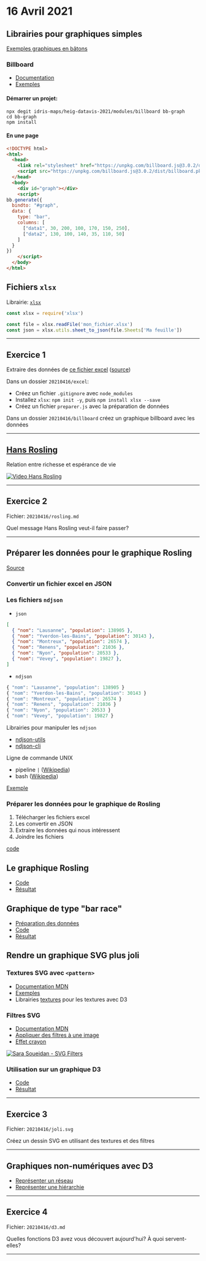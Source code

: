 # 16 Avril 2021

## Librairies pour graphiques simples

[Exemples graphiques en bâtons](https://observablehq.com/@idris-maps/graphiques-en-batons)

### Billboard

* [Documentation](https://naver.github.io/billboard.js/)
* [Exemples](https://observablehq.com/@idris-maps/billboard)

#### Démarrer un projet:

```
npx degit idris-maps/heig-datavis-2021/modules/billboard bb-graph
cd bb-graph
npm install
```

#### En une page

```html
<!DOCTYPE html>
<html>
  <head>
    <link rel="stylesheet" href="https://unpkg.com/billboard.js@3.0.2/dist/billboard.min.css" />
    <script src="https://unpkg.com/billboard.js@3.0.2/dist/billboard.pkgd.min.js"></script>
  </head>
  <body>
    <div id="graph"></div>
    <script>
bb.generate({
  bindto: "#graph",
  data: {
    type: "bar",
    columns: [
      ["data1", 30, 200, 100, 170, 150, 250],
      ["data2", 130, 100, 140, 35, 110, 50]
    ]
  }
})
    </script>
  </body>
</html>
```

## Fichiers `xlsx`

Librairie: [`xlsx`](https://www.npmjs.com/package/xlsx)

```js
const xlsx = require('xlsx')

const file = xlsx.readFile('mon_fichier.xlsx')
const json = xlsx.utils.sheet_to_json(file.Sheets['Ma feuille'])
```

---

## Exercice 1

Extraire des données de [ce fichier excel](https://opentransportdata.swiss/dataset/02569ba8-b029-4d75-ad59-a6ffd4b6b569/resource/567eec7b-9ca3-465d-9f2f-89876e3bab32/download/peinaussteiger2018.xlsx) ([source](https://opentransportdata.swiss/dataset/einundaus/resource/567eec7b-9ca3-465d-9f2f-89876e3bab32))

Dans un dossier `20210416/excel`:

* Créez un fichier `.gitignore` avec `node_modules`
* Installez `xlsx`: `npm init -y`, puis `npm install xlsx --save`
* Créez un fichier `preparer.js` avec la préparation de données

Dans un dossier `20210416/billboard` créez un graphique billboard avec les données

---

## [Hans Rosling](https://fr.wikipedia.org/wiki/Hans_Rosling)

Relation entre richesse et espérance de vie

[![Video Hans Rosling](https://img.youtube.com/vi/jbkSRLYSojo/0.jpg)](https://www.youtube.com/watch?v=jbkSRLYSojo)

---

## Exercice 2

Fichier: `20210416/rosling.md`

Quel message Hans Rosling veut-il faire passer?

---

## Préparer les données pour le graphique Rosling

[Source](https://www.gapminder.org/data/documentation/gd000/)

### Convertir un fichier excel en JSON

### Les fichiers `ndjson`

* `json`

```json
[
  { "nom": "Lausanne", "population": 138905 },
  { "nom": "Yverdon-les-Bains", "population": 30143 },
  { "nom": "Montreux", "population": 26574 },
  { "nom": "Renens", "population": 21036 },
  { "nom": "Nyon", "population": 20533 },
  { "nom": "Vevey", "population": 19827 },
]
```

* `ndjson`

```js
{ "nom": "Lausanne", "population": 138905 }
{ "nom": "Yverdon-les-Bains", "population": 30143 }
{ "nom": "Montreux", "population": 26574 }
{ "nom": "Renens", "population": 21036 }
{ "nom": "Nyon", "population": 20533 }
{ "nom": "Vevey", "population": 19827 }
```

Librairies pour manipuler les `ndjson`

* [ndjson-utils](https://github.com/idris-maps/ndjson-utils)
* [ndjson-cli](https://www.npmjs.com/package/ndjson-cli)

Ligne de commande UNIX

* pipeline `|` ([Wikipedia](https://fr.wikipedia.org/wiki/Tube_(shell)))
* bash ([Wikipedia](https://fr.wikipedia.org/wiki/Bourne-Again_shell))

[Exemple](https://github.com/idris-maps/heig-datavis-2021/tree/master/modules/ndjson)

### Préparer les données pour le graphique de Rosling

1. Télécharger les fichiers excel
2. Les convertir en JSON
3. Extraire les données qui nous intéressent
4. Joindre les fichiers

[code](https://github.com/idris-maps/heig-datavis-2021/tree/master/modules/rosling_data)

## Le graphique Rosling

* [Code](https://github.com/idris-maps/heig-datavis-2021/tree/master/modules/rosling/src)
* [Résultat](http://heig-datavis-2021.surge.sh/rosling/)

## Graphique de type "bar race"

* [Préparation des données](https://github.com/idris-maps/heig-datavis-2021/tree/master/modules/bar_race/data)
* [Code](https://github.com/idris-maps/heig-datavis-2021/tree/master/modules/bar_race/app)
* [Résultat](http://heig-datavis-2021.surge.sh/bar-race/)

## Rendre un graphique SVG plus joli

### Textures SVG avec `<pattern>`

* [Documentation MDN](https://developer.mozilla.org/en-US/docs/Web/SVG/Element/pattern)
* [Exemples](https://observablehq.com/@idris-maps/textures)
* Librairies [textures](https://riccardoscalco.it/textures/) pour les textures avec D3

### Filtres SVG

* [Documentation MDN](https://developer.mozilla.org/fr/docs/Web/SVG/Tutorial/Filter_effects)
* [Appliquer des filtres à une image](https://testdrive-archive.azurewebsites.net/graphics/hands-on-css3/hands-on_svg-filter-effects.htm)
* [Effet crayon](https://observablehq.com/@oliviafvane/simple-pencil-ink-pen-effect-for-svg-path-using-filters)


[![Sara Soueidan - SVG Filters](https://img.youtube.com/vi/PHKLzpt-syI/0.jpg)](https://www.youtube.com/watch?v=PHKLzpt-syI)

### Utilisation sur un graphique D3

* [Code](https://github.com/idris-maps/heig-datavis-2021/tree/master/modules/batons_texture_filter/src/index.js)
* [Résultat](http://heig-datavis-2021.surge.sh/texture-filter/)

---

## Exercice 3

Fichier: `20210416/joli.svg`

Créez un dessin SVG en utilisant des textures et des filtres

---

## Graphiques non-numériques avec D3

* [Représenter un réseau](https://observablehq.com/@idris-maps/representer-un-reseau-avec-d3)
* [Représenter une hiérarchie](https://observablehq.com/@idris-maps/d3-hierarchy-tree)

---

## Exercice 4

Fichier: `20210416/d3.md`

Quelles fonctions D3 avez vous découvert aujourd'hui? À quoi servent-elles?

---
